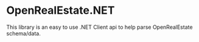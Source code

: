 OpenRealEstate.NET
==================

This library is an easy to use .NET Client api to help parse OpenRealEstate schema/data.

